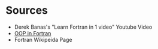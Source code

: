 # Sources

- Derek Banas's "Learn Fortran in 1 video" Youtube Video
- [OOP in Fortran](https://en.wikibooks.org/wiki/Fortran/OOP_in_Fortran)
- Fortran Wikipeida Page 